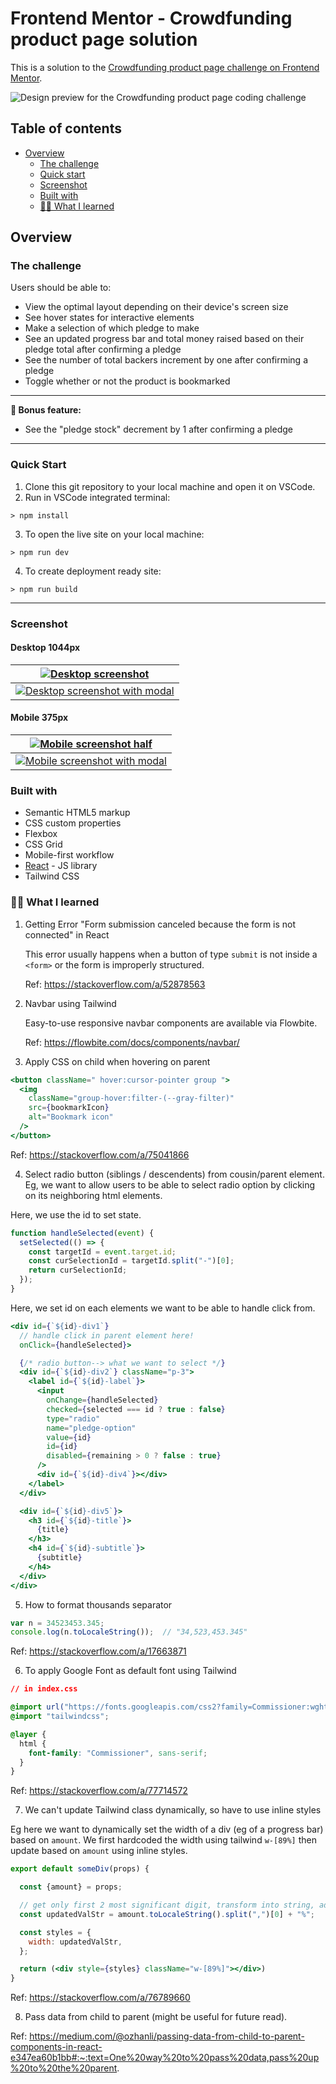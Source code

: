 # Frontend Mentor - Crowdfunding product page solution

This is a solution to the [Crowdfunding product page challenge on Frontend Mentor](https://www.frontendmentor.io/challenges/crowdfunding-product-page-7uvcZe7ZR). 

![Design preview for the Crowdfunding product page coding challenge](./design/desktop-preview.jpg)

## Table of contents

- [Overview](#overview)
  - [The challenge](#the-challenge)
  - [Quick start](#quick-start)
  - [Screenshot](#screenshot)
  - [Built with](#built-with)
  - [🧗‍♀️ What I learned](#🧗‍♀️-what-i-learned)

## Overview

### The challenge

Users should be able to:

- View the optimal layout depending on their device's screen size
- See hover states for interactive elements
- Make a selection of which pledge to make
- See an updated progress bar and total money raised based on their pledge total after confirming a pledge
- See the number of total backers increment by one after confirming a pledge
- Toggle whether or not the product is bookmarked

---
<strong> 🚀 Bonus feature:</strong>
- See the "pledge stock" decrement by 1 after confirming a pledge

---

### Quick Start
1. Clone this git repository to your local machine and open it on VSCode.
2. Run in VSCode integrated terminal:
```
> npm install
```
3. To open the live site on your local machine:
```
> npm run dev
```
4. To create deployment ready site:
```
> npm run build
```
---

### Screenshot

#### Desktop 1044px
|     <a href="screenshots/Desktop1440.png">![Desktop screenshot](screenshots/Desktop1440-front.png)</a>   |
| ---------------------------------------------- |
|     <a href="screenshots/Desktop1440-modal.png">![Desktop screenshot with modal](screenshots/Desktop1440-modal.png)</a> |

#### Mobile 375px
|     <a href="screenshots/Mobile375-half.png">![Mobile screenshot half](screenshots/Mobile375-front.png)</a>   |
| ---------------------------------------------- |
|     <a href="screenshots/Mobile375-modal.png">![Mobile screenshot with modal](screenshots/Mobile375-modal.png)</a>  |


### Built with

- Semantic HTML5 markup
- CSS custom properties
- Flexbox
- CSS Grid
- Mobile-first workflow
- [React](https://reactjs.org/) - JS library
- Tailwind CSS

### 🧗‍♀️ What I learned
1. Getting Error "Form submission canceled because the form is not connected" in React

   This error usually happens when a button of type `submit` is not inside a `<form>` or the form is improperly structured.

   Ref: https://stackoverflow.com/a/52878563

2. Navbar using Tailwind

   Easy-to-use responsive navbar components are available via Flowbite.

   Ref: https://flowbite.com/docs/components/navbar/

3. Apply CSS on child when hovering on parent

```jsx
<button className=" hover:cursor-pointer group ">
  <img
    className="group-hover:filter-(--gray-filter)"
    src={bookmarkIcon}
    alt="Bookmark icon"
  />
</button>
```

Ref: https://stackoverflow.com/a/75041866

4. Select radio button (siblings / descendents) from cousin/parent element. 
Eg, we want to allow users to be able to select radio option by clicking on its neighboring html elements.

Here, we use the id to set state.
```jsx
function handleSelected(event) {
  setSelected(() => {
    const targetId = event.target.id;
    const curSelectionId = targetId.split("-")[0];
    return curSelectionId;
  });
}
```

Here, we set id on each elements we want to be able to handle click from.
```jsx
<div id={`${id}-div1`}
  // handle click in parent element here!
  onClick={handleSelected}>

  {/* radio button--> what we want to select */}
  <div id={`${id}-div2`} className="p-3">
    <label id={`${id}-label`}>
      <input
        onChange={handleSelected}
        checked={selected === id ? true : false}
        type="radio"
        name="pledge-option"
        value={id}
        id={id}
        disabled={remaining > 0 ? false : true}
      />
      <div id={`${id}-div4`}></div>
    </label>
  </div>

  <div id={`${id}-div5`}>
    <h3 id={`${id}-title`}>
      {title}
    </h3>
    <h4 id={`${id}-subtitle`}>
      {subtitle}
    </h4>
  </div>
</div>
```

5. How to format thousands separator

```js
var n = 34523453.345;
console.log(n.toLocaleString());  // "34,523,453.345"
```

Ref: https://stackoverflow.com/a/17663871

6. To apply Google Font as default font using Tailwind

```css
// in index.css

@import url("https://fonts.googleapis.com/css2?family=Commissioner:wght@100..900&display=swap");
@import "tailwindcss";

@layer {
  html {
    font-family: "Commissioner", sans-serif;
  }
}
```

Ref: https://stackoverflow.com/a/77714572

7. We can't update Tailwind class dynamically, so have to use inline styles

Eg here we want to dynamically set the width of a div (eg of a progress bar) based on `amount`.
We first hardcoded the width using tailwind `w-[89%]` then update based on `amount` using inline styles.

```jsx
export default someDiv(props) {

  const {amount} = props;

  // get only first 2 most significant digit, transform into string, add '%'
  const updatedValStr = amount.toLocaleString().split(",")[0] + "%";

  const styles = {
    width: updatedValStr,
  };

  return (<div style={styles} className="w-[89%]"></div>)
}
```

Ref: https://stackoverflow.com/a/76789660

8. Pass data from child to parent (might be useful for future read).

Ref: https://medium.com/@ozhanli/passing-data-from-child-to-parent-components-in-react-e347ea60b1bb#:~:text=One%20way%20to%20pass%20data,pass%20up%20to%20the%20parent.


